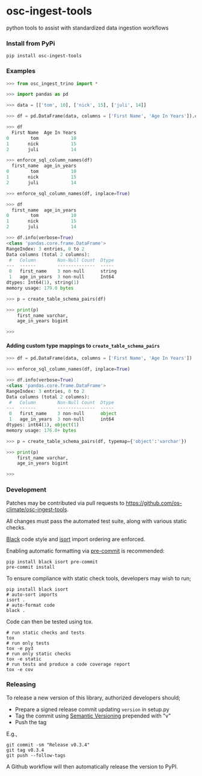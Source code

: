 # osc-ingest-tools
python tools to assist with standardized data ingestion workflows

### Install from PyPi

```
pip install osc-ingest-tools
```

### Examples

```python
>>> from osc_ingest_trino import *

>>> import pandas as pd

>>> data = [['tom', 10], ['nick', 15], ['juli', 14]]

>>> df = pd.DataFrame(data, columns = ['First Name', 'Age In Years']).convert_dtypes()

>>> df
  First Name  Age In Years
0        tom            10
1       nick            15
2       juli            14

>>> enforce_sql_column_names(df)
  first_name  age_in_years
0        tom            10
1       nick            15
2       juli            14

>>> enforce_sql_column_names(df, inplace=True)

>>> df
  first_name  age_in_years
0        tom            10
1       nick            15
2       juli            14

>>> df.info(verbose=True)
<class 'pandas.core.frame.DataFrame'>
RangeIndex: 3 entries, 0 to 2
Data columns (total 2 columns):
 #   Column        Non-Null Count  Dtype 
---  ------        --------------  ----- 
 0   first_name    3 non-null      string
 1   age_in_years  3 non-null      Int64 
dtypes: Int64(1), string(1)
memory usage: 179.0 bytes

>>> p = create_table_schema_pairs(df)

>>> print(p)
    first_name varchar,
    age_in_years bigint

>>> 
```

#### Adding custom type mappings to `create_table_schema_pairs`
```python
>>> df = pd.DataFrame(data, columns = ['First Name', 'Age In Years'])

>>> enforce_sql_column_names(df, inplace=True)

>>> df.info(verbose=True)
<class 'pandas.core.frame.DataFrame'>
RangeIndex: 3 entries, 0 to 2
Data columns (total 2 columns):
 #   Column        Non-Null Count  Dtype 
---  ------        --------------  ----- 
 0   first_name    3 non-null      object
 1   age_in_years  3 non-null      int64 
dtypes: int64(1), object(1)
memory usage: 176.0+ bytes

>>> p = create_table_schema_pairs(df, typemap={'object':'varchar'})

>>> print(p)
    first_name varchar,
    age_in_years bigint

>>>
```

### Development

Patches may be contributed via pull requests to
https://github.com/os-climate/osc-ingest-tools.

All changes must pass the automated test suite, along with various static
checks.

[Black](https://black.readthedocs.io/) code style and
[isort](https://pycqa.github.io/isort/) import ordering are enforced.

Enabling automatic formatting via [pre-commit](https://pre-commit.com/) is
recommended:
```
pip install black isort pre-commit
pre-commit install
```

To ensure compliance with static check tools, developers may wish to run;
```
pip install black isort
# auto-sort imports
isort .
# auto-format code
black .
```

Code can then be tested using tox.
```
# run static checks and tests
tox
# run only tests
tox -e py3
# run only static checks
tox -e static
# run tests and produce a code coverage report
tox -e cov
```

### Releasing
To release a new version of this library, authorized developers should;
- Prepare a signed release commit updating `version` in setup.py
- Tag the commit using [Semantic Versioning](https://semver.org/spec/v2.0.0.html)
prepended with "v"
- Push the tag

E.g.,
```
git commit -sm "Release v0.3.4"
git tag v0.3.4
git push --follow-tags
```

A Github workflow will then automatically release the version to PyPI.
